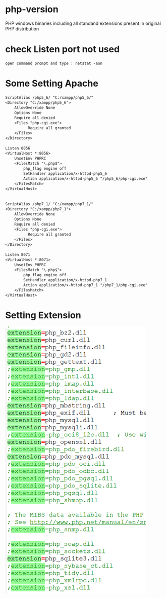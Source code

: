# php-version
PHP windows binaries including all standand extensions present in original PHP distribution

# check Listen port not used
```
open command prompt and type : netstat -aon
```

# Some Setting Apache
```
ScriptAlias /php5_6/ "C:/xampp/php5_6/"
<Directory "C:/xampp/php5_6">
    AllowOverride None
    Options None
    Require all denied
    <Files "php-cgi.exe">
          Require all granted
    </Files>
</Directory>

Listen 8056
<VirtualHost *:8056>
    UnsetEnv PHPRC
    <FilesMatch "\.php$">
        php_flag engine off
        SetHandler application/x-httpd-php5_6
        Action application/x-httpd-php5_6 "/php5_6/php-cgi.exe"
    </FilesMatch>
</VirtualHost>


ScriptAlias /php7_1/ "C:/xampp/php7_1/"
<Directory "C:/xampp/php7_1">
    AllowOverride None
    Options None
    Require all denied
    <Files "php-cgi.exe">
          Require all granted
    </Files>
</Directory>

Listen 8071
<VirtualHost *:8071>
    UnsetEnv PHPRC
    <FilesMatch "\.php$">
        php_flag engine off
        SetHandler application/x-httpd-php7_1
        Action application/x-httpd-php7_1 "/php7_1/php-cgi.exe"
    </FilesMatch>
</VirtualHost>
```

# Setting Extension
![Screenshot](setting-extension-php-ini.png)
